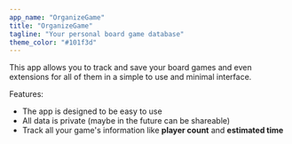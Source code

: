 ```yaml
---
app_name: "OrganizeGame"
title: "OrganizeGame"
tagline: "Your personal board game database"
theme_color: "#101f3d"
---
```

This app allows you to track and save your board games and even extensions for all of them in a simple to use and minimal interface.

Features:
- The app is designed to be easy to use
- All data is private (maybe in the future can be shareable)
- Track all your game's information like **player count** and **estimated time**

